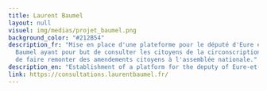 ```yaml
---
title: Laurent Baumel
layout: null
visuel: img/medias/projet_baumel.png
background_color: "#212B54"
description_fr: "Mise en place d'une plateforme pour le député d'Eure et Loire, Laurent
  Baumel ayant pour but de consulter les citoyens de la circonscription dans le but
  de faire remonter des amendements citoyens à l'assemblée nationale."
description_en: "Establishment of a platform for the deputy of Eure-et-Loire, Laurent Baumel to consult the citizens of the constituency with the aim of bringing citizen amendments back to the national assembly."
link: https://consultations.laurentbaumel.fr/
---
```


